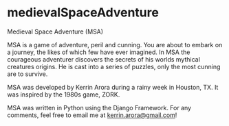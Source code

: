 # medievalSpaceAdventure

Medieval Space Adventure (MSA)

MSA is a game of adventure, peril and cunning. 
You are about to embark on a journey, the likes of which few have ever imagined. 
In MSA the courageous adventurer discovers the secrets of his worlds mythical creatures origins. 
He is cast into a series of puzzles, only the most cunning are to survive. 

MSA was developed by Kerrin Arora during a rainy week in Houston, TX. 
It was inspired by the 1980s game, ZORK. 

MSA was written in Python using the Django Framework. 
For any comments, feel free to email me at kerrin.arora@gmail.com!
